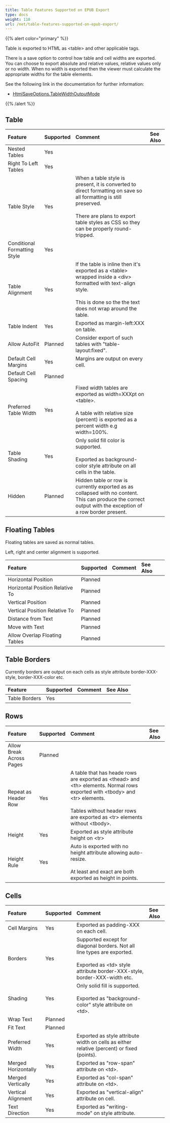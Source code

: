 ```yaml
---
title: Table Features Supported on EPUB Export
type: docs
weight: 110
url: /net/table-features-supported-on-epub-export/
---
```


{{% alert color="primary" %}} 

Table is exported to HTML as &lt;table&gt; and other applicable tags.

There is a save option to control how table and cell widths are exported. You can choose to export absolute and relative values, relative values only or no width. When no width is exported then the viewer must calculate the appropriate widths for the table elements.

See the following link in the documentation for further information:

- [HtmlSaveOptions.TableWidthOutputMode](https://apireference.aspose.com/words/net/aspose.words.saving/htmlsaveoptions/properties/tablewidthoutputmode)

{{% /alert %}} 

## Table

|Feature|Supported|Comment|See Also|
| :- | :- | :- | :- |
|Nested Tables |Yes | | |
|Right To Left Tables |Yes | | |
|Table Style |Yes |When a table style is present, it is converted to direct formatting on save so all formatting is still preserved. <br><br>There are plans to export table styles as CSS so they can be properly round-tripped. | |
|Conditional Formatting Style |Yes | | |
|Table Alignment |Yes |If the table is inline then it's exported as a &lt;table&gt; wrapped inside a &lt;div&gt; formatted with text-align style. <br><br>This is done so the the text does not wrap around the table. | |
|Table Indent |Yes |Exported as margin-left:XXX on table. | |
|Allow AutoFit |Planned |Consider export of such tables with "table-layout:fixed". | |
|Default Cell Margins |Yes |Margins are output on every cell. | |
|Default Cell Spacing |Planned | | |
|Preferred Table Width |Yes |Fixed width tables are exported as width=XXXpt on &lt;table&gt;. <br><br>A table with relative size (percent) is exported as a percent width e.g width=100%. | |
|Table Shading |Yes |Only solid fill color is supported. <br><br>Exported as background-color style attribute on all cells in the table. | |
|Hidden |Planned |Hidden table or row is currently exported as as collapsed with no content. This can produce the correct output with the exception of a row border present. | |

## Floating Tables

Floating tables are saved as normal tables.

Left, right and center alignment is supported.

|Feature|Supported|Comment|See Also|
| :- | :- | :- | :- |
|Horizontal Position |Planned | | |
|Horizontal Position Relative To |Planned | | |
|Vertical Position |Planned | | |
|Vertical Position Relative To |Planned | | |
|Distance from Text |Planned | | |
|Move with Text |Planned | | |
|Allow Overlap Floating Tables |Planned | | |

## Table Borders

Currently borders are output on each cells as style attribute border-XXX-style, border-XXX-color etc.

|Feature|Supported|Comment|See Also|
| :- | :- | :- | :- |
|Table Borders |Yes | | |

## Rows

|Feature|Supported|Comment|See Also|
| :- | :- | :- | :- |
|Allow Break Across Pages |Planned | | |
|Repeat as Header Row |Yes |A table that has heade rows are exported as &lt;thead&gt; and &lt;th&gt; elements. Normal rows exported with &lt;tbody&gt; and &lt;tr&gt; elements. <br><br>Tables without header rows are exported as &lt;tr&gt; elements without &lt;tbody&gt;. | |
|Height |Yes |Exported as style attribute height on &lt;tr&gt; | |
|Height Rule |Yes |Auto is exported with no height attribute allowing auto-resize. <br><br>At least and exact are both exported as height in points. | |

## Cells

|Feature|Supported|Comment|See Also|
| :- | :- | :- | :- |
|Cell Margins |Yes |Exported as padding-XXX on each cell. | |
|Borders |Yes |Supported except for diagonal borders. Not all line types are exported. <br><br>Exported as &lt;td&gt; style attribute border-XXX-style, border-XXX-width etc. | |
|Shading |Yes |Only solid fill is supported. <br><br>Exported as "background-color" style attribute on &lt;td&gt;. | |
|Wrap Text |Planned | | |
|Fit Text |Planned | | |
|Preferred Width |Yes |Exported as style attribute width on cells as either relative (percent) or fixed (points). | |
|Merged Horizontally |Yes |Exported as "row-span" attribute on &lt;td&gt;. | |
|Merged Vertically |Yes |Exported as "col-span" attribute on &lt;td&gt;. | |
|Vertical Alignment |Yes |Exported as "vertical-align" attribute on cell. | |
|Text Direction |Yes |Exported as "writing-mode" on style attribute. | |

